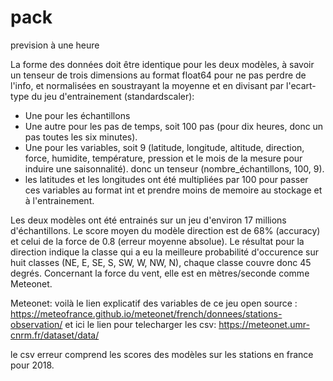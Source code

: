 # pack
prevision à une heure

La forme des données doit être identique pour les deux modèles, à savoir un tenseur de trois dimensions au format float64 pour ne pas perdre de l'info, et normalisées en soustrayant la moyenne et en divisant par l'ecart-type du jeu d'entrainement (standardscaler):
- Une pour les échantillons
- Une autre pour les pas de temps, soit 100 pas (pour dix heures, donc un pas toutes les six minutes).
- Une pour les variables, soit 9 (latitude, longitude, altitude, direction, force, humidite, température, pression et le mois de la mesure pour induire une saisonnalité).
donc un tenseur (nombre_échantillons, 100, 9).
- les latitudes et les longitudes ont été multipliées par 100 pour passer ces variables au format int et prendre moins de memoire au stockage et à l'entrainement.

Les deux modèles ont été entrainés sur un jeu d'environ 17 millions d'échantillons. Le score moyen du modèle direction est de 68% (accuracy) et celui de la force de 0.8 (erreur moyenne absolue). Le résultat pour la direction indique la classe qui a eu la meilleure probabilité d'occurence sur huit classes (NE, E, SE, S, SW, W, NW, N), chaque classe couvre donc 45 degrés. Concernant la force du vent, elle est en mètres/seconde comme Meteonet.

Meteonet: voilà le lien explicatif des variables de ce jeu open source : https://meteofrance.github.io/meteonet/french/donnees/stations-observation/
et ici le lien pour telecharger les csv: https://meteonet.umr-cnrm.fr/dataset/data/

le csv erreur comprend les scores des modèles sur les stations en france pour 2018.

